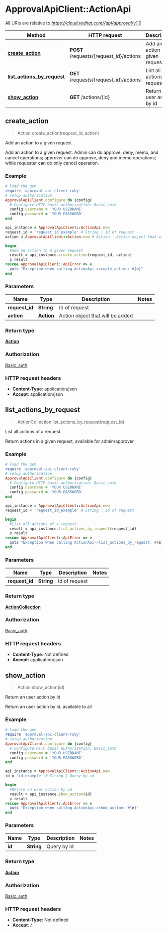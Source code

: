 # ApprovalApiClient::ActionApi

All URIs are relative to *https://cloud.redhat.com//api/approval/v1.0*

Method | HTTP request | Description
------------- | ------------- | -------------
[**create_action**](ActionApi.md#create_action) | **POST** /requests/{request_id}/actions | Add an action to a given request
[**list_actions_by_request**](ActionApi.md#list_actions_by_request) | **GET** /requests/{request_id}/actions | List all actions of a request
[**show_action**](ActionApi.md#show_action) | **GET** /actions/{id} | Return an user action by id



## create_action

> Action create_action(request_id, action)

Add an action to a given request

Add an action to a given request. Admin can do approve, deny, memo, and cancel operations; approver can do approve, deny and memo operations; while requester can do only cancel operation.

### Example

```ruby
# load the gem
require 'approval-api-client-ruby'
# setup authorization
ApprovalApiClient.configure do |config|
  # Configure HTTP basic authorization: Basic_auth
  config.username = 'YOUR USERNAME'
  config.password = 'YOUR PASSWORD'
end

api_instance = ApprovalApiClient::ActionApi.new
request_id = 'request_id_example' # String | Id of request
action = ApprovalApiClient::Action.new # Action | Action object that will be added

begin
  #Add an action to a given request
  result = api_instance.create_action(request_id, action)
  p result
rescue ApprovalApiClient::ApiError => e
  puts "Exception when calling ActionApi->create_action: #{e}"
end
```

### Parameters


Name | Type | Description  | Notes
------------- | ------------- | ------------- | -------------
 **request_id** | **String**| Id of request | 
 **action** | [**Action**](Action.md)| Action object that will be added | 

### Return type

[**Action**](Action.md)

### Authorization

[Basic_auth](../README.md#Basic_auth)

### HTTP request headers

- **Content-Type**: application/json
- **Accept**: application/json


## list_actions_by_request

> ActionCollection list_actions_by_request(request_id)

List all actions of a request

Return actions in a given request, available for admin/approver

### Example

```ruby
# load the gem
require 'approval-api-client-ruby'
# setup authorization
ApprovalApiClient.configure do |config|
  # Configure HTTP basic authorization: Basic_auth
  config.username = 'YOUR USERNAME'
  config.password = 'YOUR PASSWORD'
end

api_instance = ApprovalApiClient::ActionApi.new
request_id = 'request_id_example' # String | Id of request

begin
  #List all actions of a request
  result = api_instance.list_actions_by_request(request_id)
  p result
rescue ApprovalApiClient::ApiError => e
  puts "Exception when calling ActionApi->list_actions_by_request: #{e}"
end
```

### Parameters


Name | Type | Description  | Notes
------------- | ------------- | ------------- | -------------
 **request_id** | **String**| Id of request | 

### Return type

[**ActionCollection**](ActionCollection.md)

### Authorization

[Basic_auth](../README.md#Basic_auth)

### HTTP request headers

- **Content-Type**: Not defined
- **Accept**: application/json


## show_action

> Action show_action(id)

Return an user action by id

Return an user action by id, available to all

### Example

```ruby
# load the gem
require 'approval-api-client-ruby'
# setup authorization
ApprovalApiClient.configure do |config|
  # Configure HTTP basic authorization: Basic_auth
  config.username = 'YOUR USERNAME'
  config.password = 'YOUR PASSWORD'
end

api_instance = ApprovalApiClient::ActionApi.new
id = 'id_example' # String | Query by id

begin
  #Return an user action by id
  result = api_instance.show_action(id)
  p result
rescue ApprovalApiClient::ApiError => e
  puts "Exception when calling ActionApi->show_action: #{e}"
end
```

### Parameters


Name | Type | Description  | Notes
------------- | ------------- | ------------- | -------------
 **id** | **String**| Query by id | 

### Return type

[**Action**](Action.md)

### Authorization

[Basic_auth](../README.md#Basic_auth)

### HTTP request headers

- **Content-Type**: Not defined
- **Accept**: */*

